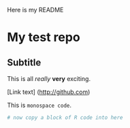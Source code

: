 Here is my README

# My test repo 

## Subtitle 

This is all *really* **very** exciting. 

[Link text] (http://github.com)

This is `monospace code`.  

```R
# now copy a block of R code into here 
```

